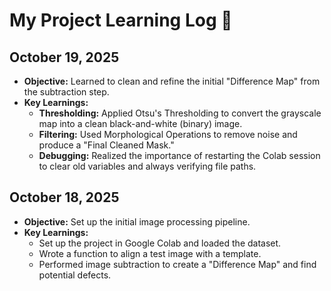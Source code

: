# My Project Learning Log 📝

## October 19, 2025

* **Objective:** Learned to clean and refine the initial "Difference Map" from the subtraction step.
* **Key Learnings:**
    * **Thresholding:** Applied Otsu's Thresholding to convert the grayscale map into a clean black-and-white (binary) image.
    * **Filtering:** Used Morphological Operations to remove noise and produce a "Final Cleaned Mask."
    * **Debugging:** Realized the importance of restarting the Colab session to clear old variables and always verifying file paths.

## October 18, 2025

* **Objective:** Set up the initial image processing pipeline.
* **Key Learnings:**
    * Set up the project in Google Colab and loaded the dataset.
    * Wrote a function to align a test image with a template.
    * Performed image subtraction to create a "Difference Map" and find potential defects.
